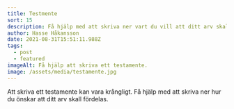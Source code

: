 ```yaml
---
title: Testmente
sort: 15
description: Få hjälp med att skriva ner vart du vill att ditt arv skall gå.
author: Hasse Håkansson
date: 2021-08-31T15:51:11.988Z
tags:
  - post
  - featured
imageAlt: Få hjälp att skriva ett testamente.
image: /assets/media/testamente.jpg
---
```

Att skriva ett testamente kan vara krångligt. Få hjälp med att skriva ner hur du önskar att ditt arv skall fördelas.